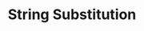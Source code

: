 ---
title: String Substitution
permalink: /docs/commands/miscellaneous/miscellaneous#string-substitution-strsub
parent: Miscellaneous Commands
nav_order: 1
---